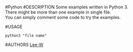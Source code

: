 #Python
#DESCRIPTION
Some examples written in Python 3.  
There might be more than one example in single file.  
You can simply comment some code to try the examples.

#USAGE
```
python3 "file name"
```

#AUTHORS
[Lee-W](https://github.com/Lee-W/)
